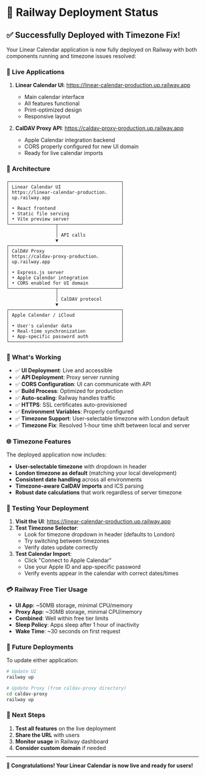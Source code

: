 # 🚀 Railway Deployment Status

## ✅ Successfully Deployed with Timezone Fix!

Your Linear Calendar application is now fully deployed on Railway with both components running and timezone issues resolved:

### 🎯 Live Applications

1. **Linear Calendar UI**: https://linear-calendar-production.up.railway.app

   - Main calendar interface
   - All features functional
   - Print-optimized design
   - Responsive layout

2. **CalDAV Proxy API**: https://caldav-proxy-production.up.railway.app
   - Apple Calendar integration backend
   - CORS properly configured for new UI domain
   - Ready for live calendar imports

### 🔗 Architecture

```
┌─────────────────────────────────────────┐
│ Linear Calendar UI                      │
│ https://linear-calendar-production.     │
│ up.railway.app                          │
│                                         │
│ • React frontend                        │
│ • Static file serving                   │
│ • Vite preview server                   │
└─────────────────┬───────────────────────┘
                  │
                  │ API calls
                  ▼
┌─────────────────────────────────────────┐
│ CalDAV Proxy                            │
│ https://caldav-proxy-production.        │
│ up.railway.app                          │
│                                         │
│ • Express.js server                     │
│ • Apple Calendar integration            │
│ • CORS enabled for UI domain            │
└─────────────────┬───────────────────────┘
                  │
                  │ CalDAV protocol
                  ▼
┌─────────────────────────────────────────┐
│ Apple Calendar / iCloud                 │
│                                         │
│ • User's calendar data                  │
│ • Real-time synchronization             │
│ • App-specific password auth            │
└─────────────────────────────────────────┘
```

### 🎉 What's Working

- ✅ **UI Deployment**: Live and accessible
- ✅ **API Deployment**: Proxy server running
- ✅ **CORS Configuration**: UI can communicate with API
- ✅ **Build Process**: Optimized for production
- ✅ **Auto-scaling**: Railway handles traffic
- ✅ **HTTPS**: SSL certificates auto-provisioned
- ✅ **Environment Variables**: Properly configured
- ✅ **Timezone Support**: User-selectable timezone with London default
- ✅ **Timezone Fix**: Resolved 1-hour time shift between local and server

### 🌐 Timezone Features

The deployed application now includes:

- **User-selectable timezone** with dropdown in header
- **London timezone as default** (matching your local development)
- **Consistent date handling** across all environments
- **Timezone-aware CalDAV imports** and ICS parsing
- **Robust date calculations** that work regardless of server timezone

### 🧪 Testing Your Deployment

1. **Visit the UI**: https://linear-calendar-production.up.railway.app
2. **Test Timezone Selector**:
   - Look for timezone dropdown in header (defaults to London)
   - Try switching between timezones
   - Verify dates update correctly
3. **Test Calendar Import**:
   - Click "Connect to Apple Calendar"
   - Use your Apple ID and app-specific password
   - Verify events appear in the calendar with correct dates/times

### 💳 Railway Free Tier Usage

- **UI App**: ~50MB storage, minimal CPU/memory
- **Proxy App**: ~30MB storage, minimal CPU/memory
- **Combined**: Well within free tier limits
- **Sleep Policy**: Apps sleep after 1 hour of inactivity
- **Wake Time**: ~30 seconds on first request

### 🔄 Future Deployments

To update either application:

```bash
# Update UI
railway up

# Update Proxy (from caldav-proxy directory)
cd caldav-proxy
railway up
```

### 🎯 Next Steps

1. **Test all features** on the live deployment
2. **Share the URL** with users
3. **Monitor usage** in Railway dashboard
4. **Consider custom domain** if needed

---

**🎊 Congratulations! Your Linear Calendar is now live and ready for users!**
